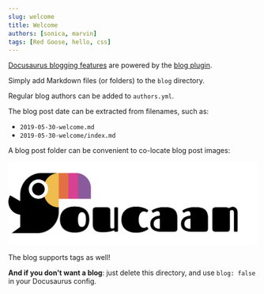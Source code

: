 ```yaml
---
slug: welcome
title: Welcome
authors: [sonica, marvin]
tags: [Red Goose, hello, css]
---
```


[Docusaurus blogging features](https://docusaurus.io/docs/blog) are powered by the [blog plugin](https://docusaurus.io/docs/api/plugins/@docusaurus/plugin-content-blog).

Simply add Markdown files (or folders) to the `blog` directory.

Regular blog authors can be added to `authors.yml`.

The blog post date can be extracted from filenames, such as:

- `2019-05-30-welcome.md`
- `2019-05-30-welcome/index.md`

A blog post folder can be convenient to co-locate blog post images:

![Total Ban Toucaan](./toucaan-total-banner.jpg)

The blog supports tags as well!

**And if you don't want a blog**: just delete this directory, and use `blog: false` in your Docusaurus config.
